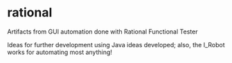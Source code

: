 # rational
Artifacts from GUI automation done with Rational Functional Tester

Ideas for further development using Java ideas developed; also, the I_Robot works for automating most anything!
